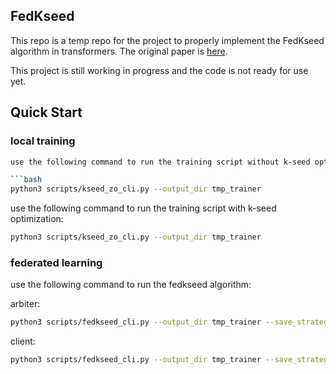 ## FedKseed

This repo is a temp repo for the project to properly implement the FedKseed algorithm in transformers.
The original paper is [here](https://arxiv.org/pdf/2312.06353.pdf).

This project is still working in progress and the code is not ready for use yet.

## Quick Start

### local training

```bash
use the following command to run the training script without k-seed optimization:

```bash
python3 scripts/kseed_zo_cli.py --output_dir tmp_trainer
```

use the following command to run the training script with k-seed optimization:

```bash
python3 scripts/kseed_zo_cli.py --output_dir tmp_trainer
```

### federated learning

use the following command to run the fedkseed algorithm:

arbiter:

```bash
python3 scripts/fedkseed_cli.py --output_dir tmp_trainer --save_strategy no --learning_rate 1e-4 --role arbiter
```

client:

```bash
python3 scripts/fedkseed_cli.py --output_dir tmp_trainer --save_strategy no --learning_rate 1e-4 --role client
```

